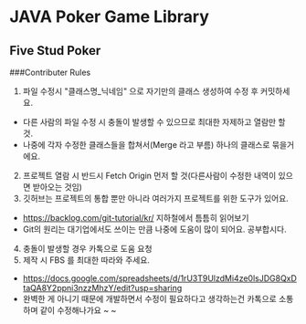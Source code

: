 # JAVA Poker Game Library
## Five Stud Poker

###Contributer Rules

1. 파일 수정시 "클래스명_닉네임" 으로 자기만의 클래스 생성하여 수정 후 커밋하세요.
  - 다른 사람의 파일 수정 시 충돌이 발생할 수 있으므로 최대한 자제하고 열람만 할 것.
  - 나중에 각자 수정한 클래스들을 합쳐서(Merge 라고 부름) 하나의 클래스로 묶을거에요.
2. 프로젝트 열람 시 반드시 Fetch Origin 먼저 할 것(다른사람이 수정한 내역이 있으면 받아오는 것임)
3. 깃허브는 프로젝트의 통합 뿐만 아니라 여러가지 프로젝트를 위한 도구가 있어요.
  - https://backlog.com/git-tutorial/kr/ 지하철에서 틈틈히 읽어보기
  - Git의 원리는 대기업에서도 쓰이는 만큼 나중에 도움이 많이 되어요. 공부합시다.
4. 충돌이 발생할 경우 카톡으로 도움 요청
5. 제작 시 FBS 를 최대한 따라와 주세요. 
  - https://docs.google.com/spreadsheets/d/1rU3T9UlzdMi4ze0lsJDG8QxDtaQA8Y2ppni3nzzMhzY/edit?usp=sharing
  - 완벽한 게 아니기 때문에 개발하면서 수정이 필요하다고 생각하는건 카톡으로 소통하며 같이 수정해나가요 ~ ~
